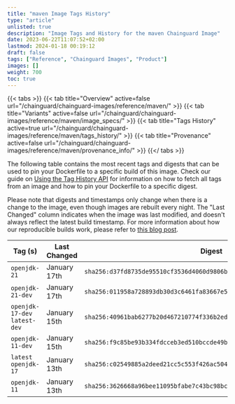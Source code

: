 ```yaml
---
title: "maven Image Tags History"
type: "article"
unlisted: true
description: "Image Tags and History for the maven Chainguard Image"
date: 2023-06-22T11:07:52+02:00
lastmod: 2024-01-18 00:19:12
draft: false
tags: ["Reference", "Chainguard Images", "Product"]
images: []
weight: 700
toc: true
---
```


{{< tabs >}}
{{< tab title="Overview" active=false url="/chainguard/chainguard-images/reference/maven/" >}}
{{< tab title="Variants" active=false url="/chainguard/chainguard-images/reference/maven/image_specs/" >}}
{{< tab title="Tags History" active=true url="/chainguard/chainguard-images/reference/maven/tags_history/" >}}
{{< tab title="Provenance" active=false url="/chainguard/chainguard-images/reference/maven/provenance_info/" >}}
{{</ tabs >}}

The following table contains the most recent tags and digests that can be used to pin your Dockerfile to a specific build of this image. Check our guide on [Using the Tag History API](/chainguard/chainguard-images/using-the-tag-history-api/) for information on how to fetch all tags from an image and how to pin your Dockerfile to a specific digest.

Please note that digests and timestamps only change when there is a change to the image, even though images are rebuilt every night. The "Last Changed" column indicates when the image was last modified, and doesn't always reflect the latest build timestamp. For more information about how our reproducible builds work, please refer to [this blog post](https://www.chainguard.dev/unchained/reproducing-chainguards-reproducible-image-builds).

| Tag (s)                        | Last Changed | Digest                                                                    |
|--------------------------------|--------------|---------------------------------------------------------------------------|
|  `openjdk-21`                  | January 17th | `sha256:d37fd8735de95510cf3536d4060d9806bffed3b07650366b6cba934443876b8b` |
|  `openjdk-21-dev`              | January 17th | `sha256:011958a728893db30d3c6461fa83667e5f978b20b1bddc514c7fb7245e906071` |
|  `openjdk-17-dev` `latest-dev` | January 15th | `sha256:40961bab6277b20d467210774f336b2ed7a6da5a89c0423da2c3992ac1475892` |
|  `openjdk-11-dev`              | January 15th | `sha256:f9c85be93b334fdcceb3ed510bccde49bcd6e1bdfdfb62237d389f3e0d442d96` |
|  `latest` `openjdk-17`         | January 13th | `sha256:c02549885a2deed21cc5c553f426ac5042521705eaeb2cdad637acb7c091f458` |
|  `openjdk-11`                  | January 13th | `sha256:3626668a96bee11095bfabe7c43bc98bcaf3aea5a49935ff215a023e1413912b` |

